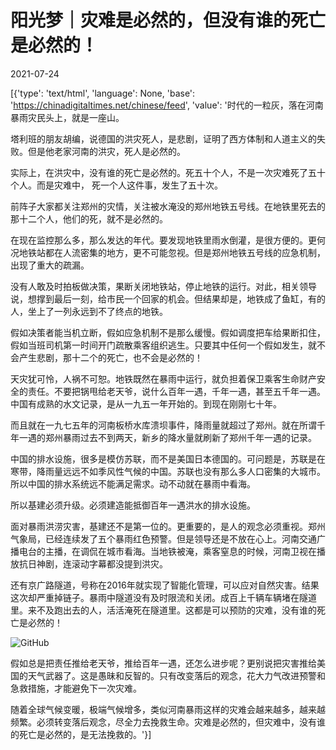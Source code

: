 # 阳光梦｜灾难是必然的，但没有谁的死亡是必然的！

2021-07-24

[{'type': 'text/html', 'language': None, 'base': 'https://chinadigitaltimes.net/chinese/feed', 'value': '时代的一粒灰，落在河南暴雨灾民头上，就是一座山。

塔利班的朋友胡编，说德国的洪灾死人，是悲剧，证明了西方体制和人道主义的失败。但是他老家河南的洪灾，死人是必然的。

实际上，在洪灾中，没有谁的死亡是必然的。死五十个人，不是一次灾难死了五十个人。而是灾难中， 死一个人这件事，发生了五十次。

前阵子大家都关注郑州的灾情，关注被水淹没的郑州地铁五号线。在地铁里死去的那十二个人，他们的死，就不是必然的。

在现在监控那么多，那么发达的年代。要发现地铁里雨水倒灌，是很方便的。更何况地铁站都在人流密集的地方，更不可能忽视。但是郑州地铁五号线的应急机制，出现了重大的疏漏。

没有人敢及时拍板做决策，果断关闭地铁站，停止地铁的运行。对此，相关领导说，想撑到最后一刻，给市民一个回家的机会。但结果却是，地铁成了鱼缸，有的人，坐上了一列永远到不了终点的地铁。

假如决策者能当机立断，假如应急机制不是那么缓慢。假如调度把车给果断扣住，假如当班司机第一时间开门疏散乘客组织逃生。只要其中任何一个假如发生，就不会产生悲剧，那十二个的死亡，也不会是必然的！

天灾犹可怜，人祸不可恕。地铁既然在暴雨中运行，就负担着保卫乘客生命财产安全的责任。不要把锅甩给老天爷，说什么百年一遇，千年一遇，甚至五千年一遇。中国有成熟的水文记录，是从一九五一年开始的。到现在刚刚七十年。

而且就在一九七五年的河南板桥水库溃坝事件，降雨量就超过了郑州。就在所谓千年一遇的郑州暴雨过去不到两天，新乡的降水量就刷新了郑州千年一遇的记录。

中国的排水设施，很多是模仿苏联，而不是美国日本德国的。可问题是，苏联是在寒带，降雨量远远不如季风性气候的中国。苏联也没有那么多人口密集的大城市。所以中国的排水系统远不能满足需求。动不动就在暴雨中看海。

所以基建必须升级。必须建造能抵御百年一遇洪水的排水设施。

面对暴雨洪涝灾害，基建还不是第一位的。更重要的，是人的观念必须重视。郑州气象局，已经连续发了五个暴雨红色预警。但是领导还是不放在心上。河南交通广播电台的主播，在调侃在城市看海。当地铁被淹，乘客窒息的时候，河南卫视在播放抗日神剧，连滚动字幕都没提到洪灾。

还有京广路隧道，号称在2016年就实现了智能化管理，可以应对自然灾害。结果这次却严重掉链子。暴雨中隧道没有及时限流和关闭。成百上千辆车辆堵在隧道里。来不及跑出去的人，活活淹死在隧道里。这都是可以预防的灾难，没有谁的死亡是必然的！

![GitHub](https://chinadigitaltimes.net/chinese/files/2021/07/image-1627109349381.png)

假如总是把责任推给老天爷，推给百年一遇，还怎么进步呢？更别说把灾害推给美国的天气武器了。这是愚昧和反智的。只有改变落后的观念，花大力气改进预警和急救措施，才能避免下一次灾难。

随着全球气候变暖，极端气候增多，类似河南暴雨这样的灾难会越来越多，越来越频繁。必须转变落后观念，尽全力去挽救生命。灾难是必然的，但灾难中，没有谁的死亡是必然的，是无法挽救的。'}]
